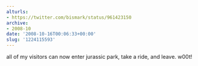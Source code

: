 ```yaml
---
alturls:
- https://twitter.com/bismark/status/961423150
archive:
- 2008-10
date: '2008-10-16T00:06:33+00:00'
slug: '1224115593'
---
```


all of my visitors can now enter jurassic park, take a ride, and leave. w00t!

